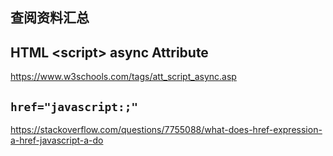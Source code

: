 查阅资料汇总
---

## HTML \<script\> async Attribute

https://www.w3schools.com/tags/att_script_async.asp

## `href="javascript:;"`

https://stackoverflow.com/questions/7755088/what-does-href-expression-a-href-javascript-a-do
